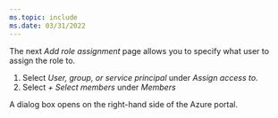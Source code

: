 ```yaml
---
ms.topic: include
ms.date: 03/31/2022
---
```

The next *Add role assignment* page allows you to specify what user to assign the role to.

1. Select *User, group, or service principal* under *Assign access to*.
1. Select *+ Select members* under *Members*

A dialog box opens on the right-hand side of the Azure portal.